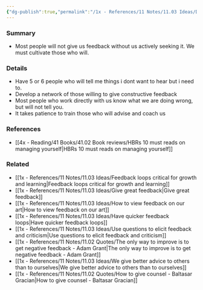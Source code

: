 ```yaml
---
{"dg-publish":true,"permalink":"/1x - References/11 Notes/11.03 Ideas/Develop a network of people who will give you honest feedback/","title":"Develop a network of people who will give you honest feedback","noteIcon":"","created":"2023-07-30T12:24:46.578+03:00","updated":"2024-02-14T20:18:33.940+03:00"}
---
```



### Summary
- Most people will not give us feedback without us actively seeking it. We must cultivate those who will.

### Details
- Have 5 or 6 people who will tell me things i dont want to hear but i need to.
- Develop a network of those willing to give constructive feedback
- Most people who work directly with us know what we are doing wrong, but will not tell you.
- It takes patience to train those who will advise and coach us

### References
- [[4x - Reading/41 Books/41.02 Book reviews/HBRs 10 must reads on managing yourself\|HBRs 10 must reads on managing yourself]]

### Related
- [[1x - References/11 Notes/11.03 Ideas/Feedback loops critical for growth and learning\|Feedback loops critical for growth and learning]]
- [[1x - References/11 Notes/11.03 Ideas/Give great feedback\|Give great feedback]]
- [[1x - References/11 Notes/11.03 Ideas/How to view feedback on our art\|How to view feedback on our art]]
- [[1x - References/11 Notes/11.03 Ideas/Have quicker feedback loops\|Have quicker feedback loops]]
- [[1x - References/11 Notes/11.03 Ideas/Use questions to elicit feedback and criticism\|Use questions to elicit feedback and criticism]]
- [[1x - References/11 Notes/11.02 Quotes/The only way to improve is to get negative feedback - Adam Grant\|The only way to improve is to get negative feedback - Adam Grant]]
- [[1x - References/11 Notes/11.03 Ideas/We give better advice to others than to ourselves\|We give better advice to others than to ourselves]]
- [[1x - References/11 Notes/11.02 Quotes/How to give counsel - Baltasar Gracian\|How to give counsel - Baltasar Gracian]]